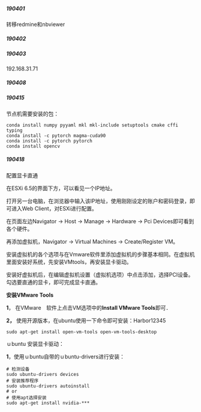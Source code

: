 ##### 190401

转移redmine和nbviewer

##### 190402

##### 190403

192.168.31.71



##### 190408



##### 190415

节点机需要安装的包：

```
conda install numpy pyyaml mkl mkl-include setuptools cmake cffi typing
conda install -c pytorch magma-cuda90
conda install -c pytorch pytorch
conda install opencv
```

##### 190418

配置显卡直通

在ESXi 6.5的界面下方，可以看见一个IP地址。

打开另一台电脑，在浏览器中输入该IP地址，使用刚刚设定的账户和密码登录，即可进入Web Client，对ESXi进行配置。

在页面左边Navigator -> Host -> Manage -> Hardware -> Pci Devices即可看到各个硬件。

再添加虚拟机，Navigator -> Virtual Machines -> Create/Register VM。

安装虚拟机的各个选项与在Vmware软件里添加虚拟机的步骤基本相同。在虚拟机里面安装好系统，先安装VMtools，再安装显卡驱动。

安装好虚拟机后，在编辑虚拟机设置（虚拟机选项）中点击添加，选择PCI设备。勾选要直通的显卡，即可完成显卡直通。



**安装VMware Tools**

**1**， 在VMware　软件上点击VM选项中的**Install VMware Tools**即可．

**2，** 使用开源版本，在ubuntu使用一下命令即可安装：Harbor12345

```
sudo apt-get install open-vm-tools open-vm-tools-desktop
```





ｕbuntu 安装显卡驱动：

**1**，使用ｕbuntu自带的ｕbuntu-drivers进行安装：

```
# 检测设备
sudo ubuntu-drivers devices
# 安装推荐程序
sudo ubuntu-drivers autoinstall
# or
# 使用apt选择安装
sudo apt-get install nvidia-***
```



